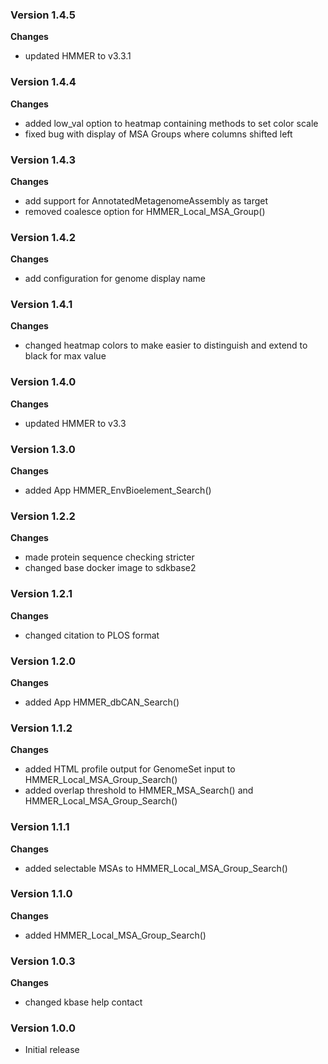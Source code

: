 ### Version 1.4.5
__Changes__
- updated HMMER to v3.3.1

### Version 1.4.4
__Changes__
- added low_val option to heatmap containing methods to set color scale
- fixed bug with display of MSA Groups where columns shifted left

### Version 1.4.3
__Changes__
- add support for AnnotatedMetagenomeAssembly as target
- removed coalesce option for HMMER_Local_MSA_Group()

### Version 1.4.2
__Changes__
- add configuration for genome display name

### Version 1.4.1
__Changes__
- changed heatmap colors to make easier to distinguish and extend to black for max value

### Version 1.4.0
__Changes__
- updated HMMER to v3.3

### Version 1.3.0
__Changes__
- added App HMMER_EnvBioelement_Search()

### Version 1.2.2
__Changes__
- made protein sequence checking stricter
- changed base docker image to sdkbase2

### Version 1.2.1
__Changes__
- changed citation to PLOS format

### Version 1.2.0
__Changes__
- added App HMMER_dbCAN_Search()

### Version 1.1.2
__Changes__
- added HTML profile output for GenomeSet input to HMMER_Local_MSA_Group_Search()
- added overlap threshold to HMMER_MSA_Search() and HMMER_Local_MSA_Group_Search()

### Version 1.1.1
__Changes__
- added selectable MSAs to HMMER_Local_MSA_Group_Search()

### Version 1.1.0
__Changes__
- added HMMER_Local_MSA_Group_Search()

### Version 1.0.3
__Changes__
- changed kbase help contact

### Version 1.0.0
- Initial release
